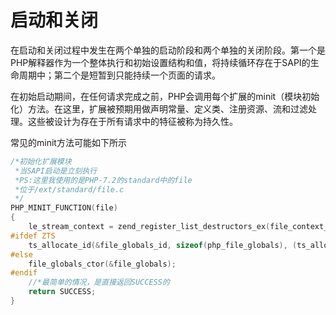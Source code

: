 # 启动和关闭

在启动和关闭过程中发生在两个单独的启动阶段和两个单独的关闭阶段。第一个是PHP解释器作为一个整体执行和初始设置结构和值，将持续循环存在于SAPI的生命周期中；第二个是短暂到只能持续一个页面的请求。

在初始启动期间，在任何请求完成之前，PHP会调用每个扩展的minit（模块初始化）方法。在这里，扩展被预期用做声明常量、定义类、注册资源、流和过滤处理。这些被设计为存在于所有请求中的特征被称为持久性。

常见的minit方法可能如下所示

```C
/*初始化扩展模块
 *当SAPI启动是立刻执行
 *PS:这里我使用的是PHP-7.2的standard中的file
 *位于/ext/standard/file.c
 */
PHP_MINIT_FUNCTION(file)
{
  	le_stream_context = zend_register_list_destructors_ex(file_context_dtor, NULL, "stream-context", module_number);
#ifdef ZTS
  	ts_allocate_id(&file_globals_id, sizeof(php_file_globals), (ts_allocate_ctor) file_globals_ctor, (ts_allocate_dtor) file_globals_dtor);
#else
  	file_globals_ctor(&file_globals);
#endif
  	//*最简单的情况，是直接返回SUCCESS的
    return SUCCESS;
}
```

